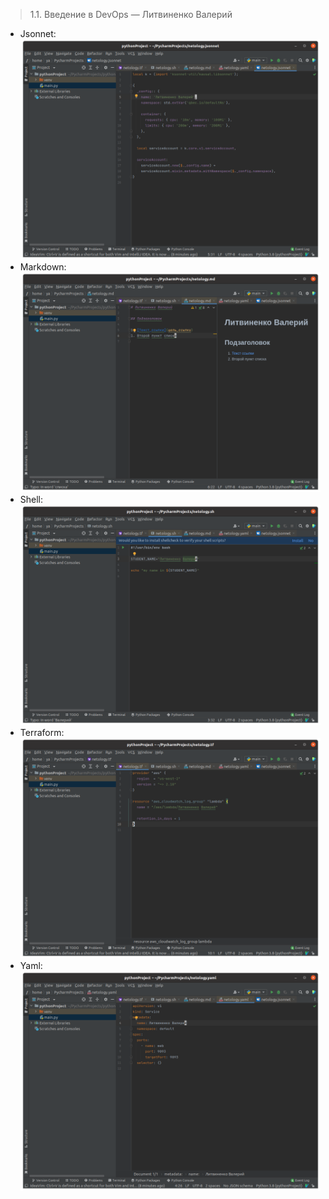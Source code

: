 > 1.1. Введение в DevOps — Литвиненко Валерий

 - Jsonnet: ![](img/jsonnet.png)
- Markdown: ![](img/md.png)
- Shell:![](img/sh.png)
- Terraform: ![](img/terra.png)
- Yaml: ![](img/yaml.png)
